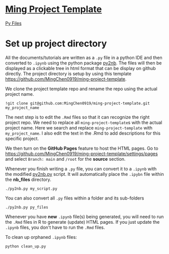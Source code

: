 # [Ming Project Template](https://mingchen0919.github.io/ming-project-template/)

[Py Files](https://mingchen0919.github.io/ming-project-template/py_files.html)

# Set up project directory

All the documents/tutorials are written as a `.py` file in a python IDE and then converted to `.ipynb` using the python
package [py2nb](https://github.com/williamjameshandley/py2nb). The files will then be displayed as a clickable
tree in html format that can be display on github directly. The project directory is setup by using this
template https://github.com/MingChen0919/ming-project-template.

We clone the project template repo and rename the repo using the actual project name.

```
!git clone git@github.com:MingChen0919/ming-project-template.git my_project_name
```

The next step is to edit the `.Rmd` files so that it can recognize the right project repo. We need to replace all
`ming-project-template`s with the actual project name. Here we search and replace `ming-project-template` with
 `my_project_name`. I also edit the text in the .Rmd to add descriptions for this specific project.

We then turn on the **GitHub Pages** feature to host the HTML pages. Go to
https://github.com/MingChen0919/ming-project-template/settings/pages and select `Branch: main` and `/root` for
the **source** section.

Whenever you finish writing a `.py` file, you can convert it to a `.ipynb` with the modified [py2nb.py](./py2nb.py) 
script. It will automatically place the `.ipybn` file within the **nb_files** directory.

```shell script
./py2nb.py my_script.py
```

You can also convert all `.py` files within a folder and its sub-folders

```shell script
./py2nb.py py_files
```


Whenever you have **new** `.ipynb` file(s) being generated, you will need to run the `.Rmd` files in R to
generate (update) HTML pages. If you just update the `.ipynb` files, you don't have to run the `.Rmd` files.

To clean up orphaned `.ipynb` files:

```shell script
python clean_up.py
```